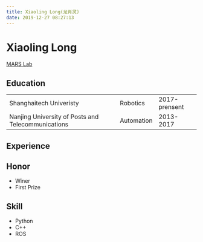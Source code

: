 ```yaml
---
title: Xiaoling Long(龙肖灵)
date: 2019-12-27 08:27:13
---
```

# Xiaoling Long
[MARS Lab](https://robotics.shanghaitech.edu.cn/)
## Education
|   |    |    |
|---| ---| ---|
| Shanghaitech Univeristy | Robotics | 2017-prensent |
| Nanjing University of Posts and Telecommunications | Automation | 2013-2017 |

## Experience

## Honor
- Winer
- First Prize

## Skill
- Python
- C++
- ROS

